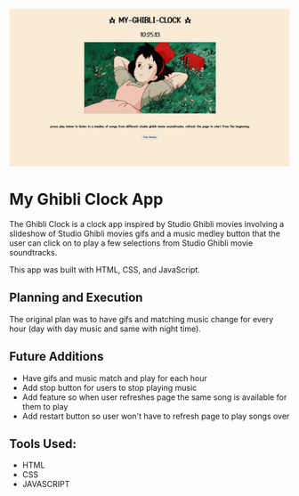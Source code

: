 ![ghibli clock app with slideshows](https://raw.githubusercontent.com/cydneypo034/cyddesport/master/src/components/images/ghibliclock.png)

# My Ghibli Clock App

The Ghibli Clock is a clock app inspired by Studio Ghibli movies involving a slideshow of Studio Ghibli movies gifs and a music medley button that the user can
click on to play a few selections from Studio Ghibli movie soundtracks.

This app was built with HTML, CSS, and JavaScript.

## Planning and Execution

The original plan was to have gifs and matching music change for every hour (day with day music and same with night time).

## Future Additions

- Have gifs and music match and play for each hour
- Add stop button for users to stop playing music
- Add feature so when user refreshes page the same song is available for them to play
- Add restart button so user won't have to refresh page to play songs over

## Tools Used:
- HTML
- CSS
- JAVASCRIPT
